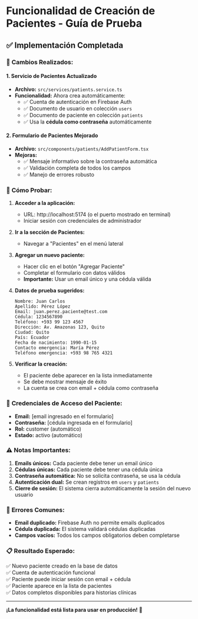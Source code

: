 # Funcionalidad de Creación de Pacientes - Guía de Prueba

## ✅ Implementación Completada

### 🔧 **Cambios Realizados:**

#### 1. **Servicio de Pacientes Actualizado**
- **Archivo:** `src/services/patients.service.ts`
- **Funcionalidad:** Ahora crea automáticamente:
  - ✅ Cuenta de autenticación en Firebase Auth
  - ✅ Documento de usuario en colección `users`  
  - ✅ Documento de paciente en colección `patients`
  - ✅ Usa la **cédula como contraseña** automáticamente

#### 2. **Formulario de Pacientes Mejorado**
- **Archivo:** `src/components/patients/AddPatientForm.tsx`
- **Mejoras:**
  - ✅ Mensaje informativo sobre la contraseña automática
  - ✅ Validación completa de todos los campos
  - ✅ Manejo de errores robusto

### 🧪 **Cómo Probar:**

1. **Acceder a la aplicación:**
   - URL: http://localhost:5174 (o el puerto mostrado en terminal)
   - Iniciar sesión con credenciales de administrador

2. **Ir a la sección de Pacientes:**
   - Navegar a "Pacientes" en el menú lateral

3. **Agregar un nuevo paciente:**
   - Hacer clic en el botón "Agregar Paciente" 
   - Completar el formulario con datos válidos
   - **Importante:** Usar un email único y una cédula válida

4. **Datos de prueba sugeridos:**
   ```
   Nombre: Juan Carlos
   Apellido: Pérez López
   Email: juan.perez.paciente@test.com
   Cédula: 1234567890
   Teléfono: +593 99 123 4567
   Dirección: Av. Amazonas 123, Quito
   Ciudad: Quito
   País: Ecuador
   Fecha de nacimiento: 1990-01-15
   Contacto emergencia: María Pérez
   Teléfono emergencia: +593 98 765 4321
   ```

5. **Verificar la creación:**
   - El paciente debe aparecer en la lista inmediatamente
   - Se debe mostrar mensaje de éxito
   - La cuenta se crea con email + cédula como contraseña

### 🔐 **Credenciales de Acceso del Paciente:**
- **Email:** [email ingresado en el formulario]
- **Contraseña:** [cédula ingresada en el formulario]
- **Rol:** customer (automático)
- **Estado:** activo (automático)

### ⚠️ **Notas Importantes:**

1. **Emails únicos:** Cada paciente debe tener un email único
2. **Cédulas únicas:** Cada paciente debe tener una cédula única  
3. **Contraseña automática:** No se solicita contraseña, se usa la cédula
4. **Autenticación dual:** Se crean registros en `users` y `patients`
5. **Cierre de sesión:** El sistema cierra automáticamente la sesión del nuevo usuario

### 🐛 **Errores Comunes:**
- **Email duplicado:** Firebase Auth no permite emails duplicados
- **Cédula duplicada:** El sistema validará cédulas duplicadas
- **Campos vacíos:** Todos los campos obligatorios deben completarse

### 📋 **Resultado Esperado:**
✅ Nuevo paciente creado en la base de datos  
✅ Cuenta de autenticación funcional  
✅ Paciente puede iniciar sesión con email + cédula  
✅ Paciente aparece en la lista de pacientes  
✅ Datos completos disponibles para historias clínicas  

---

**¡La funcionalidad está lista para usar en producción!** 🚀